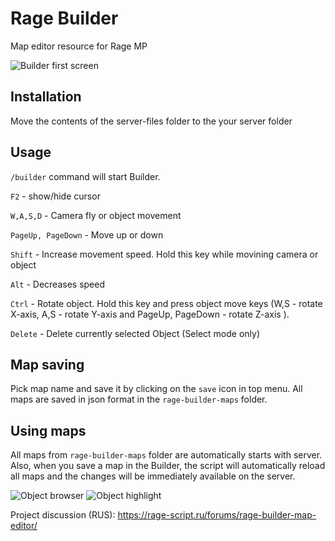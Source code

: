 # Rage Builder
Map editor resource for Rage MP

![Builder first screen](https://rage-script.ru/attachments/builder1-jpg.266/)

## Installation
Move the contents of the server-files folder to the your server folder

## Usage
`/builder` command will start Builder.

`F2` - show/hide cursor

`W,A,S,D` - Camera fly or object movement

`PageUp, PageDown` - Move up or down

`Shift` - Increase movement speed. Hold this key while movining camera or object

`Alt` - Decreases speed

`Ctrl` - Rotate object. Hold this key and press object move keys (W,S - rotate X-axis, A,S - rotate Y-axis and PageUp, PageDown - rotate Z-axis ). 

`Delete` - Delete currently selected Object (Select mode only)

## Map saving
Pick map name and save it by clicking on the `save` icon in top menu. All maps are saved in json format in the `rage-builder-maps` folder.

## Using maps
All maps from `rage-builder-maps` folder are automatically starts with server. Also, when you save a map in the Builder, the script will automatically reload all maps and the changes will be immediately available on the server.

![Object browser](https://rage-script.ru/attachments/builder2-jpg.264/)
![Object highlight](https://rage-script.ru/attachments/builder3-jpg.265/)

Project discussion (RUS): https://rage-script.ru/forums/rage-builder-map-editor/
